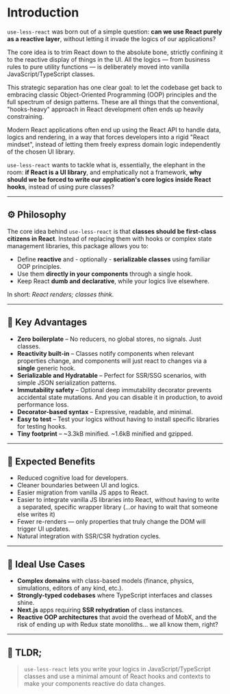 # Introduction

`use-less-react` was born out of a simple question: **can we use React purely as a reactive layer**, without letting it invade the logics of our applications?

The core idea is to trim React down to the absolute bone, strictly confining it to the reactive display of things in the UI. All the logics — from business rules to pure utility functions — is deliberately moved into vanilla JavaScript/TypeScript classes.

This strategic separation has one clear goal: to let the codebase get back to embracing classic Object-Oriented Programming (OOP) principles and the full spectrum of design patterns. These are all things that the conventional, "hooks-heavy" approach in React development often ends up heavily constraining.

Modern React applications often end up using the React API to handle data, logics and rendering, in a way that forces developers into a rigid "React mindset", instead of letting them freely express domain logic independently of the chosen UI library.

`use-less-react` wants to tackle what is, essentially, the elephant in the room: **if React is a UI library**, and emphatically not a framework, **why should we be forced to write our application's core logics inside React hooks**, instead of using pure classes?

---

## ⚙️ Philosophy

The core idea behind `use-less-react` is that **classes should be first-class citizens in React**. Instead of replacing them with hooks or complex state management libraries, this package allows you to:

- Define **reactive** and - optionally - **serializable classes** using familiar OOP principles.
- Use them **directly in your components** through a single hook.
- Keep React **dumb and declarative**, while your logics live elsewhere.

In short: *React renders; classes think.*

---

## 🧩 Key Advantages

- **Zero boilerplate** – No reducers, no global stores, no signals. Just classes.
- **Reactivity built-in** – Classes notify components when relevant properties change, and components will just react to changes via a **single** generic hook.
- **Serializable and Hydratable** – Perfect for SSR/SSG scenarios, with simple JSON serialization patterns.
- **Immutability safety** – Optional deep immutability decorator prevents accidental state mutations. And you can disable it in production, to avoid performance loss.
- **Decorator-based syntax** – Expressive, readable, and minimal.
- **Easy to test** – Test your logics without having to install specific libraries for testing hooks.
- **Tiny footprint** – ~3.3kB minified. ~1.6kB minified and gzipped.

---

## 🚀 Expected Benefits

- Reduced cognitive load for developers.
- Cleaner boundaries between UI and logics.
- Easier migration from vanilla JS apps to React.
- Easier to integrate vanilla JS libraries into React, without having to write a separated, specific wrapper library (...or having to wait that someone else writes it)
- Fewer re-renders — only properties that truly change the DOM will trigger UI updates.
- Natural integration with SSR/CSR hydration cycles.

---

## 🧰 Ideal Use Cases

- **Complex domains** with class-based models (finance, physics, simulations, editors of any kind, etc.).
- **Strongly-typed codebases** where TypeScript interfaces and classes shine.
- **Next.js** apps requiring **SSR rehydration** of class instances.
- **Reactive OOP architectures** that avoid the overhead of MobX, and the risk of ending up with Redux state monoliths... we all know them, right?

---

## 🧭 TLDR;

> `use-less-react` lets you write your logics in JavaScript/TypeScript classes and use a minimal amount of React hooks and contexts to make your components reactive do data changes.

